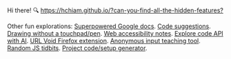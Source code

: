 Hi there! 🔍 <https://hchiam.github.io/?can-you-find-all-the-hidden-features?>

Other fun explorations: <!-- Fun stuff but also stuff I tend to refer to often. -->
[Superpowered Google docs](https://github.com/hchiam/learning-google-apps-script). 
[Code suggestions](https://github.com/hchiam/sourcefetch-server). 
[Drawing without a touchpad/pen](https://github.com/hchiam/draw-with-mouse-and-spacebar). 
[Web accessibility notes](https://github.com/hchiam/web-accessibility-course-notes). 
[Explore code API with AI](https://github.com/hchiam/code-explorer).
[URL Void Firefox extension](https://github.com/hchiam/urlvoid-firefox-extension). 
[Anonymous input teaching tool](https://github.com/hchiam/anonymous-input). 
[Random JS tidbits](https://github.com/hchiam/learning-js). 
[Project code/setup generator](https://github.com/hchiam/generator-hchiam-learning). 

<!-- <a href="https://hchiam.github.io/?can-you-find-all-the-hidden-features?">
  <img align="center" src="header.svg" width="400" height="60" alt="" onerror="this.style.display='none'"/>
</a> -->

<!--
**hchiam/hchiam** is a ✨ _special_ ✨ repository because its `README.md` (this file) appears on your GitHub profile.

Here are some ideas to get you started:

- 🔭 I’m currently working on ...
- 🌱 I’m currently learning ...
- 👯 I’m looking to collaborate on ...
- 🤔 I’m looking for help with ...
- 💬 Ask me about ...
- 📫 How to reach me: ...
- 😄 Pronouns: ...
- ⚡ Fun fact: ...
-->
